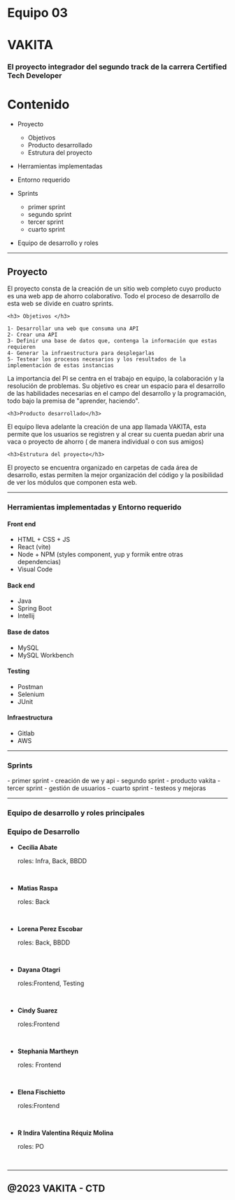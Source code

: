 # Equipo 03

<h1 align-text="center"> VAKITA </h1>

### El proyecto integrador del segundo track de la carrera Certified Tech Developer


# Contenido

- Proyecto
    - Objetivos
    - Producto desarrollado
    - Estrutura del proyecto

- Herramientas implementadas

- Entorno requerido

- Sprints
    - primer sprint
    - segundo sprint
    - tercer sprint 
    - cuarto sprint

- Equipo de desarrollo y roles

<hr/>

 <h2 text-align=center>Proyecto</h2>
 <p>El proyecto consta de la creación de un sitio web completo cuyo producto es una web app de ahorro colaborativo. Todo el proceso de desarrollo de esta web se divide en cuatro sprints.</p>


    <h3> Objetivos </h3>

    1- Desarrollar una web que consuma una API
    2- Crear una API
    3- Definir una base de datos que, contenga la información que estas requieren
    4- Generar la infraestructura para desplegarlas
    5- Testear los procesos necesarios y los resultados de la implementación de estas instancias

<p>La importancia del PI se centra en el trabajo en equipo, la colaboración y la resolución de problemas. Su objetivo es crear un espacio para el desarrollo de las habilidades necesarias en el campo del desarrollo y la programación, todo bajo la premisa de "aprender, haciendo".</p>

    <h3>Producto desarrollado</h3>
<p>El equipo lleva adelante la creación de una app llamada VAKITA, esta permite que los usuarios se registren y al crear su cuenta puedan abrir una vaca o proyecto de ahorro ( de manera individual o con sus amigos)  <br>


    <h3>Estrutura del proyecto</h3>
<p>El proyecto se encuentra organizado en carpetas de cada área de desarrollo, estas permiten la mejor organización del código y la posibilidad de ver los módulos que componen esta web.</p>
<hr/>
<h3>Herramientas implementadas y Entorno requerido</h3>

#### Front end
 - HTML + CSS + JS
 - React (vite)
 - Node + NPM (styles component, yup y formik entre otras dependencias)
 - Visual Code

#### Back end
 - Java 
 - Spring Boot
 - Intellij

#### Base de datos
 - MySQL
 - MySQL Workbench

#### Testing
 - Postman
 - Selenium
 - JUnit

#### Infraestructura
 - Gitlab 
 - AWS

<hr/>
<h3>Sprints</h3>
    - primer sprint -  creación de we y api
- segundo sprint - producto vakita
-tercer sprint - gestión de usuarios
- cuarto sprint - testeos y mejoras

<hr/>


<h3> Equipo de desarrollo y roles principales</h3>

### Equipo de Desarrollo

- <b>Cecilia Abate</b> <p>roles: Infra, Back, BBDD</p>
<br>

- <b>Matias Raspa</b> <p>roles: Back</p> 
<br>

- <b>Lorena Perez Escobar</b> <p>roles: Back, BBDD</p>
<br>

- <b>Dayana Otagri</b> <p>roles:Frontend, Testing</p>
<br>

- <b>Cindy Suarez</b> <p>roles:Frontend</p>
<br>

- <b>Stephania Martheyn</b> <p>roles: Frontend</p>
<br>

- <b>Elena Fischietto</b> <p>roles:Frontend</p>
<br>

- <b>R Indira Valentina Réquiz Molina</b> <p>roles: PO</p> 
<br>

<hr/>

## @2023 VAKITA - CTD 